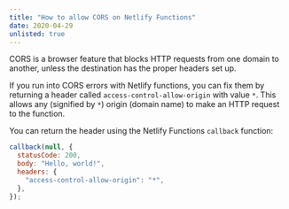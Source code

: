 ```yaml
---
title: "How to allow CORS on Netlify Functions"
date: 2020-04-29
unlisted: true
---
```


CORS is a browser feature that blocks HTTP requests from one domain to another, unless the destination has the proper headers set up.

If you run into CORS errors with Netlify functions, you can fix them by returning a header called `access-control-allow-origin` with value `*`. This allows any (signified by `*`) origin (domain name) to make an HTTP request to the function.

You can return the header using the Netlify Functions `callback` function:

```javascript
callback(null, {
  statusCode: 200,
  body: "Hello, world!",
  headers: {
    "access-control-allow-origin": "*",
  },
});
```
